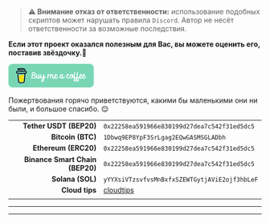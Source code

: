 > **⚠️ Внимание отказ от ответственности:** использование подобных скриптов может нарушать правила `Discord`. Автор не несёт ответственности за возможные последствия.

**Если этот проект оказался полезным для Вас, вы можете оценить его, поставив звёздочку.**:star2:

<p align="left">
  <a href="https://pay.cloudtips.ru/p/7249ba98" target="_blank">
    <img src="./media/buymeacoffe.png" alt="Image">
  </a>
</p>

Пожертвования горячо приветствуются, какими бы маленькими они ни были, и большое спасибо. 😌

| | |
|-------------:|:-------------|
| **Tether USDT (BEP20)** |`0x22258ea591966e830199d27dea7c542f31ed5dc5`|
| **Bitcoin (BTC)** |`1Dbwq9EP8YpF3SrLgag2EQwGASMSGLADbh`|
| **Ethereum (ERC20)** | `0x22258ea591966e830199d27dea7c542f31ed5dc5`|
| **Binance Smart Chain (BEP20)** | `0x22258ea591966e830199d27dea7c542f31ed5dc5`|
| **Solana (SOL)** | `yYYXsiVTzsvfvsMnBxfxSZEWTGytjAViE2ojf3hbLeF`|
| **Cloud tips** | [cloudtips](https://pay.cloudtips.ru/p/7249ba98) |
| | |


* * * * * * * * * * * * * * * * * * 
* * * * * * * * * * * * * * * * * * 
